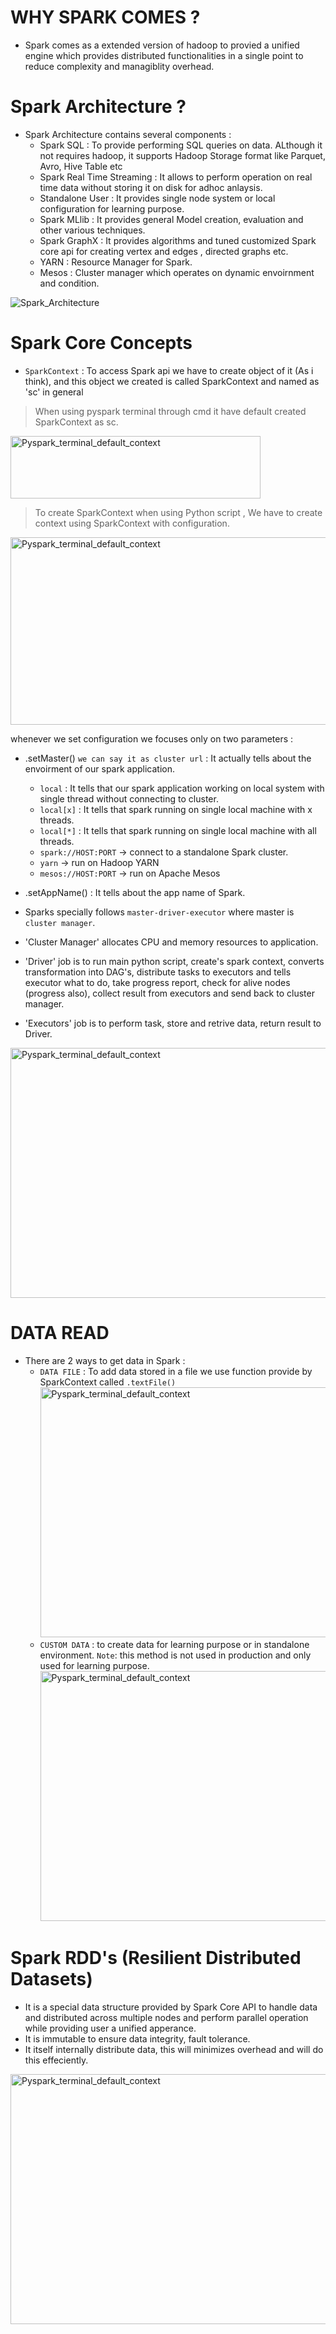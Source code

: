 # WHY SPARK COMES ? 

- Spark comes as a extended version of hadoop to provied a unified engine which provides distributed functionalities in a single point to reduce complexity and managiblity overhead.


# Spark Architecture ? 

- Spark Architecture contains several components : 
  - Spark SQL : To provide performing SQL queries on data. ALthough it not requires hadoop, it supports Hadoop Storage format like Parquet, Avro, Hive Table etc
  - Spark Real Time Streaming : It allows to perform operation on real time data without storing it on disk for adhoc anlaysis.
  - Standalone User : It provides single node system or local configuration for learning purpose.
  - Spark MLlib : It provides general Model creation, evaluation and other various techniques.
  - Spark GraphX : It provides algorithms and tuned customized Spark core api for creating vertex and edges , directed graphs etc.
  - YARN : Resource Manager for Spark.
  - Mesos : Cluster manager which operates on dynamic envoirnment and condition.
 
![Spark_Architecture](https://github.com/teche74/Spark_Introductory/blob/main/IMAGES/SparkArchitecture.png?raw=true)



# Spark Core Concepts

- `SparkContext` : To access Spark api we have to create object of it (As i think), and this object we created is called SparkContext and named as 'sc' in general

> When using pyspark terminal through cmd it have default created SparkContext as sc.
<img src="https://github.com/teche74/Spark_Introductory/blob/main/IMAGES/SparkTerminalContext.png?raw=true" alt="Pyspark_terminal_default_context" width="400" height="100">

> To create SparkContext when using Python script , We have to create context using SparkContext with configuration.
<img src="https://github.com/teche74/Spark_Introductory/blob/main/IMAGES/ContextCreationExample.png?raw=true" alt="Pyspark_terminal_default_context" width="800" height="300">

 whenever we set configuration we focuses only on two parameters :
   - .setMaster() `we can say it as cluster url` : It actually tells about the envoirment of our spark application.
     - `local` : It tells that our spark application working on local system with single thread without connecting to cluster.
     - `local[x]` : It tells that spark running on single local machine with x threads.
     - `local[*]` : It tells that spark running on single local machine with all threads.
     - `spark://HOST:PORT` → connect to a standalone Spark cluster.
     - `yarn` → run on Hadoop YARN
     - `mesos://HOST:PORT` → run on Apache Mesos
   - .setAppName() : It tells about the app name of Spark.

- Sparks specially follows `master-driver-executor` where master is `cluster manager`.
- 'Cluster Manager' allocates CPU and memory resources to application.
- 'Driver' job is to run main python script, create's spark context, converts transformation into DAG's, distribute tasks to executors and tells executor what to do, take progress report, check for alive nodes (progress also), collect result from executors and send back to cluster manager.
- 'Executors' job is to perform task, store and retrive data, return result to Driver.

<img src="https://github.com/teche74/Spark_Introductory/blob/main/IMAGES/SparkDistributedComponents.png?raw=true" alt="Pyspark_terminal_default_context" width="700" height="400">


# DATA READ

- There are 2 ways to get data in Spark : 
  - `DATA FILE` : To add data stored in a file we use function provide by SparkContext called `.textFile()`
    <br>
    <img src="https://github.com/teche74/Spark_Introductory/blob/main/IMAGES/SparkTextFile.png?raw=true" alt="Pyspark_terminal_default_context" width="700" height="400">
  - `CUSTOM DATA` : to create data for learning purpose or in standalone environment. `Note`: this method is not used in production and only used for learning purpose.
    <br>
    <img src="https://github.com/teche74/Spark_Introductory/blob/main/IMAGES/SparkParallelize.png?raw=true" alt="Pyspark_terminal_default_context" width="700" height="400">


# Spark RDD's (Resilient Distributed Datasets)

- It is a special data structure provided by Spark Core API to handle data and distributed across multiple nodes and perform parallel operation while providing user a unified apperance.
- It is immutable to ensure data integrity, fault tolerance.
- It itself internally distribute data, this will minimizes overhead and will do this effeciently.
<img src="https://github.com/teche74/Spark_Introductory/blob/main/IMAGES/SparkRDDBehind.png?raw=true" alt="Pyspark_terminal_default_context" width="900" height="400">
